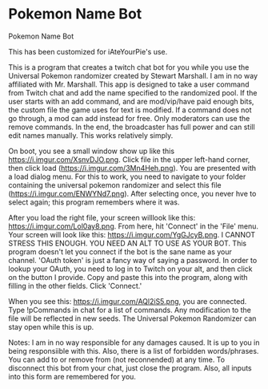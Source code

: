 # Pokemon Name Bot
Pokemon Name Bot

This has been customized for iAteYourPie's use.

This is a program that creates a twitch chat bot for you while you use the Universal Pokemon randomizer created by Stewart Marshall. I am in no way affiliated with Mr. Marshall. This app is designed to take a user command from Twitch chat and add the name specified to the randomized pool. If the user starts with an add command, and are mod/vip/have paid enough bits, the custom file the game uses for text is modified. If a command does not go through, a mod can add instead for free. Only moderators can use the remove commands. In the end, the broadcaster has full power and can still edit names manually. This works relatively simply. 

On boot, you see a small window show up like this https://i.imgur.com/XsnvDJO.png. Click file in the upper left-hand corner, then click load (https://i.imgur.com/3Mn4Heh.png). You are presented with a load dialog menu. For this to work, you need to navigate to your folder containing the universal pokemon randomizer and select this file (https://i.imgur.com/ENWYNd7.png). After selecting once, you never hve to  select again; this program remembers where it was. 

After you load the right file, your screen willlook like this: https://i.imgur.com/Lol0ay8.png. From here, hit 'Connect' in the 'File' menu. Your screen will look like this: https://i.imgur.com/YgGJcyB.png. I CANNOT STRESS THIS ENOUGH. YOU NEED AN ALT TO USE AS YOUR BOT. This program doesn't let you connect if the bot is the sane name as your channel. 'OAuth token' is just a fancy way of saying a password. In order to lookup your OAuth, you need to log in to Twitch on your alt, and then click on the button I provide. Copy and paste this into the program, along with filling in the other fields. Click 'Connect.'

When you see this: https://i.imgur.com/AQl2iS5.png, you are connected. Type !pCommands in chat for a list of commands. Any modification to the file will be reflected in new seeds. The Universal Pokemon Randomizer can stay open while this is up. 

Notes:
I am in no way responsible for any damages caused. It is up to you in being responsiible with this. Also, there is a list of forbidden words/phrases. You can add to or remove from (not reconnended) at any time. To disconnect this bot from your chat, just close the program. Also, all inputs into this form are remembered for you.

